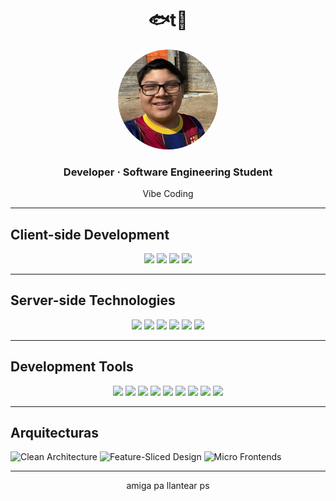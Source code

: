 <h1 align="center">🐟t🐻</h1>

<p align="center">
  <img src="mateito.webp" width="160" height="160" style="border-radius: 50%;" alt="a🐟t🐻 profile photo" />
</p>

<h3 align="center"> Developer · Software Engineering Student</h3>

<p align="center">
  Vibe Coding
</p>

---

## Client-side Development

<p align="center">
  <img src="https://cdn.jsdelivr.net/gh/devicons/devicon/icons/angularjs/angularjs-original.svg" height="40"/>
  <img src="https://cdn.jsdelivr.net/gh/devicons/devicon/icons/typescript/typescript-original.svg" height="40"/>
  <img src="https://cdn.jsdelivr.net/gh/devicons/devicon/icons/sass/sass-original.svg" height="40"/>
  <img src="https://cdn.jsdelivr.net/gh/devicons/devicon/icons/bun/bun-original.svg" height="40"/>
</p>

---

## Server-side Technologies

<p align="center">
  <img src="https://cdn.jsdelivr.net/gh/devicons/devicon/icons/java/java-original.svg" height="40"/>
  <img src="https://cdn.jsdelivr.net/gh/devicons/devicon/icons/spring/spring-original.svg" height="40"/>
  <img src="https://cdn.jsdelivr.net/gh/devicons/devicon/icons/php/php-original.svg" height="40"/>
  <img src="https://cdn.jsdelivr.net/gh/devicons/devicon/icons/laravel/laravel-original.svg" height="40"/>
  <img src="https://cdn.jsdelivr.net/gh/devicons/devicon/icons/python/python-original.svg" height="40"/>
  <img src="https://cdn.jsdelivr.net/gh/devicons/devicon/icons/redis/redis-original.svg" height="40"/>
</p>

---

## Development Tools

<p align="center">
  <img src="https://cdn.jsdelivr.net/gh/devicons/devicon/icons/jetbrains/jetbrains-original.svg" height="40"/>
  <img src="https://cdn.jsdelivr.net/gh/devicons/devicon/icons/postman/postman-original.svg" height="40"/>
  <img src="https://cdn.jsdelivr.net/gh/devicons/devicon/icons/npm/npm-original-wordmark.svg" height="40"/>
  <img src="https://cdn.jsdelivr.net/gh/devicons/devicon/icons/git/git-original.svg" height="40"/>
  <img src="https://cdn.jsdelivr.net/gh/devicons/devicon/icons/github/github-original.svg" height="40"/>
  <img src="https://cdn.jsdelivr.net/gh/devicons/devicon/icons/atom/atom-original.svg" height="40"/>
  <img src="https://cdn.jsdelivr.net/gh/devicons/devicon/icons/markdown/markdown-original.svg" height="40"/>
  <img src="https://cdn.jsdelivr.net/gh/devicons/devicon/icons/latex/latex-original.svg" height="40"/>
  <img src="https://cdn.jsdelivr.net/gh/devicons/devicon/icons/vite/vite-original.svg" height="40"/>
</p>

---

## Arquitecturas

![Clean Architecture](https://img.shields.io/badge/Architecture-Clean-blueviolet?style=for-the-badge)
![Feature-Sliced Design](https://img.shields.io/badge/Frontend-Feature--Sliced-orange?style=for-the-badge)
![Micro Frontends](https://img.shields.io/badge/Frontend-Micro--Frontends-00bcd4?style=for-the-badge)

---

<p align="center">
  amiga pa llantear ps
</p>
